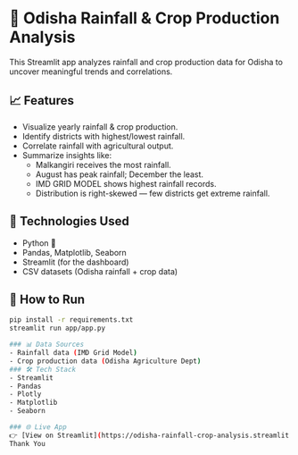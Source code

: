 
# 🌾 Odisha Rainfall & Crop Production Analysis

This Streamlit app analyzes rainfall and crop production data for Odisha to uncover meaningful trends and correlations.

## 📈 Features
- Visualize yearly rainfall & crop production.
- Identify districts with highest/lowest rainfall.
- Correlate rainfall with agricultural output.
- Summarize insights like:
  - Malkangiri receives the most rainfall.
  - August has peak rainfall; December the least.
  - IMD GRID MODEL shows highest rainfall records.
  - Distribution is right-skewed — few districts get extreme rainfall.

## 🧠 Technologies Used
- Python 🐍
- Pandas, Matplotlib, Seaborn
- Streamlit (for the dashboard)
- CSV datasets (Odisha rainfall + crop data)
  

## 🚀 How to Run
```bash
pip install -r requirements.txt
streamlit run app/app.py

### 📊 Data Sources
- Rainfall data (IMD Grid Model)
- Crop production data (Odisha Agriculture Dept)
### 🛠️ Tech Stack
- Streamlit
- Pandas
- Plotly
- Matplotlib
- Seaborn

### 🌐 Live App
👉 [View on Streamlit](https://odisha-rainfall-crop-analysis.streamlit.app)
Thank You 
